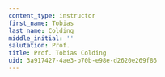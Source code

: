 ```yaml
---
content_type: instructor
first_name: Tobias
last_name: Colding
middle_initial: ''
salutation: Prof.
title: Prof. Tobias Colding
uid: 3a917427-4ae3-b70b-e98e-d2620e269f86
---
```


